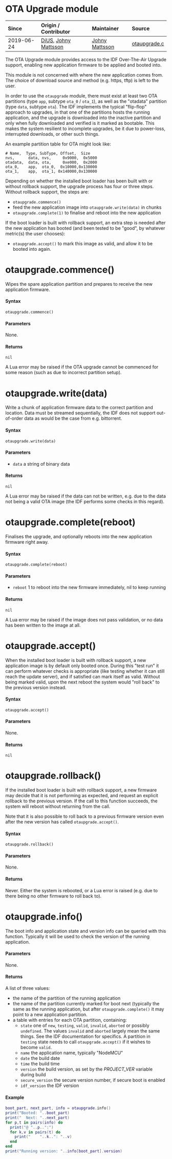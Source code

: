 # OTA Upgrade module
| Since  | Origin / Contributor  | Maintainer  | Source  |
| :----- | :-------------------- | :---------- | :------ |
| 2019-06-24 | [DiUS](https://github.com/DiUS), [Johny Mattsson](https://github.com/jmattsson) | [Johny Mattsson](https://github.com/jmattsson) | [otaupgrade.c](../../components/modules/otaupgrade.c)|

The OTA Upgrade module provides access to the IDF Over-The-Air Upgrade
support, enabling new application firmware to be applied and booted into.

This module is not concerned with where the new application comes from.
The choice of download source and method (e.g. https, tftp) is left to
the user.

In order to use the `otaupgrade` module, there must exist at least two
OTA partitions (type `app`, subtype `ota_0` / `ota_1`), as well as the
"otadata" partition (type `data`, subtype `ota`). The IDF implements
the typical "flip-flop" approach to upgrades, in that one of the
partitions hosts the running application, and the upgrade is downloaded
into the inactive partition and only when fully downloaded and verified
is it marked as bootable. This makes the system resilient to incomplete
upgrades, be it due to power-loss, interrupted downloads, or other such
things.

An example partition table for OTA might look like:
```
# Name,  Type, SubType, Offset,  Size
nvs,      data, nvs,     0x9000,  0x5000
otadata,  data, ota,     0xe000,  0x2000
ota_0,    app,  ota_0,  0x10000,0x130000
ota_1,    app,  ota_1, 0x140000,0x130000
```

Depending on whether the installed boot loader has been built with or
without rollback support, the upgrade process has four or three steps.
Without rollback support, the steps are:

- `otaupgrade.commence()`
- feed the new application image into `otaupgrade.write(data)` in chunks
- `otaupgrade.complete(1)` to finalise and reboot into the new application

If the boot loader is built with rollback support, an extra step is needed
after the new application has booted (and been tested to be "good", by
whatever metric(s) the user chooses):

- `otaupgrade.accept()` to mark this image as valid, and allow it to be
  booted into again.

# otaupgrade.commence()

Wipes the spare application partition and prepares to receive the new
application firmware.

#### Syntax
`otaupgrade.commence()`

#### Parameters
None.

#### Returns
`nil`

A Lua error may be raised if the OTA upgrade cannot be commenced for some
reason (such as due to incorrect partition setup).


# otaupgrade.write(data)

Write a chunk of application firmware data to the correct partition and
location. Data must be streamed sequentially, the IDF does not support
out-of-order data as would be the case from e.g. bittorrent.

#### Syntax
`otaupgrade.write(data)`

#### Parameters
- `data` a string of binary data

#### Returns
`nil`

A Lua error may be raised if the data can not be written, e.g. due to the
data not being a valid OTA image (the IDF performs some checks in this
regard).


# otaupgrade.complete(reboot)

Finalises the upgrade, and optionally reboots into the new application
firmware right away.

#### Syntax
`otaupgrade.complete(reboot)`

#### Parameters
- `reboot` 1 to reboot into the new firmware immediately, nil to keep running

#### Returns
`nil`

A Lua error may be raised if the image does not pass validation, or no data
has been written to the image at all.


# otaupgrade.accept()

When the installed boot loader is built with rollback support, a new
application image is by default only booted once. During this "test run"
it can perform whatever checks is appropriate (like testing whether it
can still reach the update server), and if satisfied can mark itself
as valid. Without being marked valid, upon the next reboot the system
would "roll back" to the previous version instead.

#### Syntax
`otaupgrade.accept()`

#### Parameters
None.

#### Returns
`nil`


# otaupgrade.rollback()

If the installed boot loader is built with rollback support, a new
firmware may decide that it is not performing as expected, and request
an explicit rollback to the previous version. If the call to this
function succeeds, the system will reboot without returning from the
call.

Note that it is also possible to roll back to a previous firmware
version even after the new version has called `otaupgrade.accept()`.

#### Syntax
`otaupgrade.rollback()`

#### Parameters
None.

#### Returns
Never. Either the system is rebooted, or a Lua error is raised (e.g. due
to there being no other firmware to roll back to).


# otaupgrade.info()

The boot info and application state and version info can be queried with
this function. Typically it will be used to check the version of the
running application.

#### Parameters
None.

#### Returns
A list of three values:
- the name of the partition of the running application
- the name of the partition currently marked for boot next (typically the
  same as the running application, but after `otaupgrade.complete()` it
  may point to a new application partition.
- a table with entries for each OTA partition, containing:
  - `state` one of `new`, `testing`, `valid`, `invalid`, `aborted` or
    possibly `undefined`. The values `invalid` and `aborted` largely
    mean the same things. See the IDF documentation for specifics.
    A partition in `testing` state needs to call `otaupgrade.accept()`
    if it wishes to become `valid`.
  - `name` the application name, typically "NodeMCU"
  - `date` the build date
  - `time` the build time
  - `version` the build version, as set by the *PROJECT_VER* variable
    during build
  - `secure_version` the secure version number, if secure boot is enabled
  - `idf_version` the IDF version

#### Example
```lua
boot_part, next_part, info = otaupgrade.info()
print("Booted: "..boot_part)
print("  Next: "..next_part)
for p,t in pairs(info) do
  print("@ "..p..":")
  for k,v in pairs(t) do
    print("    "..k..": "..v)
  end
end
print("Running version: "..info[boot_part].version)
```
